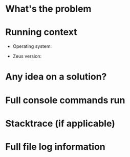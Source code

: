 # What's the problem
<!-- Make sure to check the current closed issues and run Zeus in --verbose -->

# Running context
<!-- Basic info, OS, etc.. -->
 - Operating system:
 <!-- run zeus.py --version -->
 - Zeus version:

# Any idea on a solution?
<!-- If you don't have any idea just skip this or put 'n/a' -->

# Full console commands run
<!-- The flags you ran Zeus with (-d, -f, -l, etc..) -->

# Stacktrace (if applicable)
<!-- The error that you received if it was applicable -->

# Full file log information
<!-- Copy your current log file here, you can blank out the dorks if you want. -->